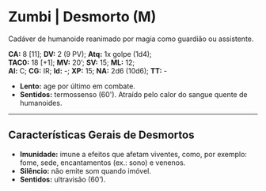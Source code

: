 # Zumbi | Desmorto (M)

Cadáver de humanoide reanimado por magia como guardião ou assistente.

**CA:** 8 [11]; **DV:** 2 (9 PV); **Atq:** 1x golpe (1d4);  
**TAC0:** 18 [+1]; **MV:** 20’; **SV:** 15; **ML:** 12;  
**Al:** C; **CG:** IR; **Id:** -; **XP:** 15; **NA:** 2d6 (10d6); **TT:** -

- **Lento:** age por último em combate.  
- **Sentidos:** termossenso (60'). Atraído pelo calor do sangue quente de humanoides.

---

## Características Gerais de Desmortos

- **Imunidade:** imune a efeitos que afetam viventes, como, por exemplo: fome, sede, encantamentos (ex.: sono) e venenos.
- **Silêncio:** não emite som quando imóvel. 
- **Sentidos:** ultravisão (60’).